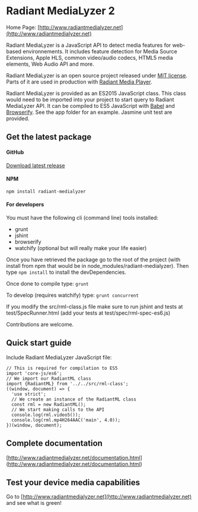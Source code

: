 # Radiant MediaLyzer 2
Home Page: [http://www.radiantmedialyzer.net](http://www.radiantmedialyzer.net)

Radiant MediaLyzer is a JavaScript API to detect media features for web-based
environnements. It includes feature detection for Media Source Extensions, 
Apple HLS, common video/audio codecs, HTML5 media elements, Web Audio API and more.

Radiant MediaLyzer is an open source project released under
[MIT license](http://www.radiantmedialyzer.net/license.html). Parts of it are used in production 
with [Radiant Media Player](https://www.radiantmediaplayer.com).

Radiant MediaLyzer is provided as an ES2015 JavaScript class. This class would need to be 
imported into your project to start query to Radiant MediaLyzer API. It can be compiled 
to ES5 JavaScript with [Babel](https://babeljs.io/) and [Browserify](http://browserify.org/#install). 
See the app folder for an example. Jasmine unit test are provided.

## Get the latest package

#### GitHub

[Download latest release](https://github.com/arnaudleyder/radiant-medialyzer/releases)

#### NPM

`npm install radiant-medialyzer`

#### For developers

You must have the following cli (command line) tools installed:

- grunt
- jshint
- browserify
- watchify (optional but will really make your life easier)

Once you have retrieved the package go to the root of the project 
(with install from npm that would be in node_modules/radiant-medialyzer). Then type `npm install` to install the devDependencies.

Once done to compile type: `grunt`

To develop (requires watchify) type: `grunt concurrent`

If you modify the src/rml-class.js file make sure to run jshint and tests at test/SpecRunner.html (add your tests at test/spec/rml-spec-es6.js)

Contributions are welcome.

## Quick start guide

Include Radiant MediaLyzer JavaScript file:

```
// This is required for compilation to ES5
import 'core-js/es6';
// We import our RadiantML class
import {RadiantML} from '../../src/rml-class';
((window, document) => {
  'use strict';
  // We create an instance of the RadiantML class
  const rml = new RadiantML();
  // We start making calls to the API
  console.log(rml.video5());
  console.log(rml.mp4H264AAC('main', 4.0));
})(window, document);
```

## Complete documentation

[http://www.radiantmedialyzer.net/documentation.html]
(http://www.radiantmedialyzer.net/documentation.html)

## Test your device media capabilities 
Go to [http://www.radiantmedialyzer.net](http://www.radiantmedialyzer.net) and see what is green!